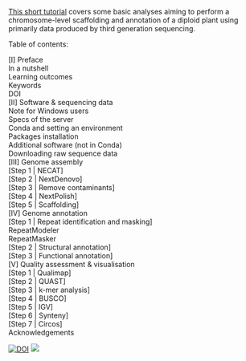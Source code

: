 [This short tutorial](https://niwdoog.github.io/Genome_Assembly_Long_Reads_Hi-C/) covers some basic analyses aiming to perform a chromosome-level scaffolding and annotation of a diploid plant using primarily data produced by third generation sequencing.

Table of contents:

[I] Preface<br/>
In a nutshell<br/>
Learning outcomes<br/>
Keywords<br/>
DOI<br/>
[II] Software & sequencing data<br/>
Note for Windows users<br/>
Specs of the server<br/>
Conda and setting an environment<br/>
Packages installation<br/>
Additional software (not in Conda)<br/>
Downloading raw sequence data<br/>
[III] Genome assembly<br/>
[Step 1 | NECAT]<br/>
[Step 2 | NextDenovo]<br/>
[Step 3 | Remove contaminants]<br/>
[Step 4 | NextPolish]<br/>
[Step 5 | Scaffolding]<br/>
[IV] Genome annotation<br/>
[Step 1 | Repeat identification and masking]<br/>
RepeatModeler<br/>
RepeatMasker<br/>
[Step 2 | Structural annotation]<br/>
[Step 3 | Functional annotation]<br/>
[V] Quality assessment & visualisation<br/>
[Step 1 | Qualimap]<br/>
[Step 2 | QUAST]<br/>
[Step 3 | k-mer analysis]<br/>
[Step 4 | BUSCO]<br/>
[Step 5 | IGV]<br/>
[Step 6 | Synteny]<br/>
[Step 7 | Circos]<br/>
Acknowledgements<br/>

[![DOI](https://zenodo.org/badge/543131281.svg)](https://zenodo.org/badge/latestdoi/543131281)
![](https://visitor-badge.deta.dev/badge?page_id=https://niwdoog.github.io/Genome_Assembly_Long_Reads_Hi-C/)
